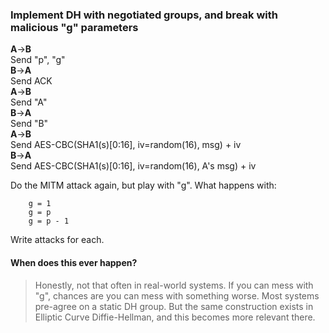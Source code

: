 ### Implement DH with negotiated groups, and break with malicious "g" parameters

**A**->**B**</br>
Send "p", "g"</br>
**B**->**A**</br>
Send ACK</br>
**A**->**B**</br>
Send "A"</br>
**B**->**A**</br>
Send "B"</br>
**A**->**B**</br>
Send AES-CBC(SHA1(s)[0:16], iv=random(16), msg) + iv</br>
**B**->**A**</br>
Send AES-CBC(SHA1(s)[0:16], iv=random(16), A's msg) + iv</br>

Do the MITM attack again, but play with "g". What happens with:

```
    g = 1
    g = p
    g = p - 1
```

Write attacks for each.

#### When does this ever happen?

> Honestly, not that often in real-world systems. If you can mess with "g", chances are you can mess with something worse. Most systems pre-agree on a static DH group. But the same construction exists in Elliptic Curve Diffie-Hellman, and this becomes more relevant there.